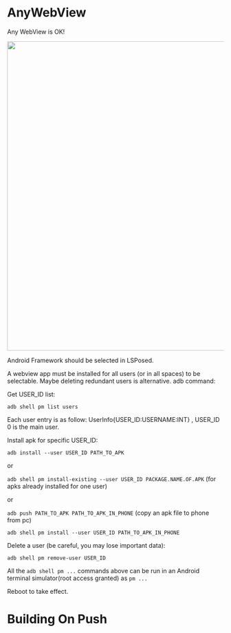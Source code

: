 # AnyWebView

Any WebView is OK!

<img src=".github/webviews.jpg" width="720"/>

Android Framework should be selected in LSPosed.

A webview app must be installed for all users (or in all spaces) to be selectable. Maybe deleting redundant users is alternative.
adb command:

Get USER_ID list:

`adb shell pm list users`

Each user entry is as follow: UserInfo{USER_ID:USERNAME:INT} , USER_ID 0 is the main user.

Install apk for specific USER_ID:

`adb install --user USER_ID PATH_TO_APK`

or

`adb shell pm install-existing --user USER_ID PACKAGE.NAME.OF.APK` (for apks already installed for one user)

or

`adb push PATH_TO_APK PATH_TO_APK_IN_PHONE` (copy an apk file to phone from pc)

`adb shell pm install --user USER_ID PATH_TO_APK_IN_PHONE`

Delete a user (be careful, you may lose important data):

`adb shell pm remove-user USER_ID`

All the `adb shell pm ...` commands above can be run in an Android terminal simulator(root access granted) as `pm ...`

Reboot to take effect.

# Building On Push
